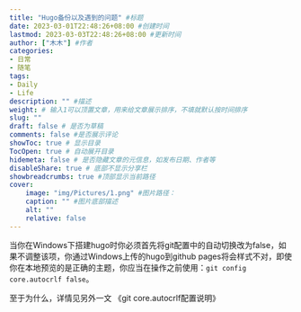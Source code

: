 ```yaml
---
title: "Hugo备份以及遇到的问题" #标题
date: 2023-03-01T22:48:26+08:00 #创建时间
lastmod: 2023-03-03T22:48:26+08:00 #更新时间
author: ["木木"] #作者
categories: 
- 日常
- 随笔
tags: 
- Daily
- Life
description: "" #描述
weight: # 输入1可以顶置文章，用来给文章展示排序，不填就默认按时间排序
slug: ""
draft: false # 是否为草稿
comments: false #是否展示评论
showToc: true # 显示目录
TocOpen: true # 自动展开目录
hidemeta: false # 是否隐藏文章的元信息，如发布日期、作者等
disableShare: true # 底部不显示分享栏
showbreadcrumbs: true #顶部显示当前路径
cover:
    image: "img/Pictures/1.png" #图片路径：
    caption: "" #图片底部描述
    alt: ""
    relative: false
---
```


当你在Windows下搭建hugo时你必须首先将git配置中的自动切换改为false，如果不调整该项，你通过Windows上传的hugo到github pages将会样式不对，即使你在本地预览的是正确的主题，你应当在操作之前使用：`git config core.autocrlf false`。

至于为什么，详情见另外一文 《git core.autocrlf配置说明》



